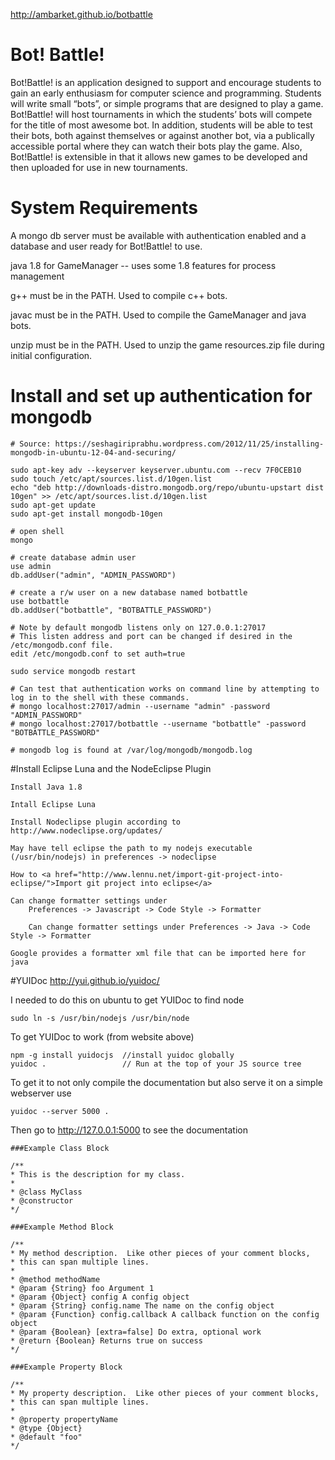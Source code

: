 http://ambarket.github.io/botbattle

# Bot! Battle!
Bot!Battle! is an application designed to support and encourage students to gain an early enthusiasm for computer science and programming. Students will write small “bots”, or simple programs that are designed to play a game. Bot!Battle! will host tournaments in which the students’ bots will compete for the title of most awesome bot. In addition, students will be able to test their bots, both against themselves or against another bot, via a publically accessible portal where they can watch their bots play the game.  Also, Bot!Battle! is extensible in that it allows new games to be developed and then uploaded for use in new tournaments.


# System Requirements
A mongo db server must be available with authentication enabled and a database and user ready for Bot!Battle! to use.

java 1.8 for GameManager -- uses some 1.8 features for process management

g++ must be in the PATH. Used to compile c++ bots.

javac must be in the PATH. Used to compile the GameManager and java bots.

unzip must be in the PATH. Used to unzip the game resources.zip file during initial configuration.

# Install and set up authentication for mongodb

	# Source: https://seshagiriprabhu.wordpress.com/2012/11/25/installing-mongodb-in-ubuntu-12-04-and-securing/

	sudo apt-key adv --keyserver keyserver.ubuntu.com --recv 7F0CEB10
	sudo touch /etc/apt/sources.list.d/10gen.list
	echo "deb http://downloads-distro.mongodb.org/repo/ubuntu-upstart dist 10gen" >> /etc/apt/sources.list.d/10gen.list
	sudo apt-get update
	sudo apt-get install mongodb-10gen

	# open shell
	mongo

	# create database admin user
	use admin
	db.addUser("admin", "ADMIN_PASSWORD")

	# create a r/w user on a new database named botbattle
	use botbattle
	db.addUser("botbattle", "BOTBATTLE_PASSWORD")
	
	# Note by default mongodb listens only on 127.0.0.1:27017
	# This listen address and port can be changed if desired in the /etc/mongodb.conf file.
	edit /etc/mongodb.conf to set auth=true

	sudo service mongodb restart
	
	# Can test that authentication works on command line by attempting to log in to the shell with these commands.
	# mongo localhost:27017/admin --username "admin" -password "ADMIN_PASSWORD"
	# mongo localhost:27017/botbattle --username "botbattle" -password "BOTBATTLE_PASSWORD"
	
	# mongodb log is found at /var/log/mongodb/mongodb.log
	
#Install Eclipse Luna and the NodeEclipse Plugin

	Install Java 1.8
	
	Intall Eclipse Luna
	
	Install Nodeclipse plugin according to http://www.nodeclipse.org/updates/
	
	May have tell eclipse the path to my nodejs executable (/usr/bin/nodejs) in preferences -> nodeclipse
	
	How to <a href="http://www.lennu.net/import-git-project-into-eclipse/">Import git project into eclipse</a>
	
	Can change formatter settings under 
	    Preferences -> Javascript -> Code Style -> Formatter
	
	    Can change formatter settings under Preferences -> Java -> Code Style -> Formatter
	
	Google provides a formatter xml file that can be imported here for java 
  
#YUIDoc 
http://yui.github.io/yuidoc/

I needed to do this on ubuntu to get YUIDoc to find node

    sudo ln -s /usr/bin/nodejs /usr/bin/node
  
To get YUIDoc to work (from website above)

    npm -g install yuidocjs  //install yuidoc globally
    yuidoc .                 // Run at the top of your JS source tree

    
To get it to not only compile the documentation but also serve it on a simple webserver use

    yuidoc --server 5000 . 


Then go to http://127.0.0.1:5000 to see the documentation

    ###Example Class Block
    
    /**
    * This is the description for my class.
    *
    * @class MyClass
    * @constructor
    */
    
    ###Example Method Block
    
    /**
    * My method description.  Like other pieces of your comment blocks, 
    * this can span multiple lines.
    *
    * @method methodName
    * @param {String} foo Argument 1
    * @param {Object} config A config object
    * @param {String} config.name The name on the config object
    * @param {Function} config.callback A callback function on the config object
    * @param {Boolean} [extra=false] Do extra, optional work
    * @return {Boolean} Returns true on success
    */
    
    ###Example Property Block
    
    /**
    * My property description.  Like other pieces of your comment blocks, 
    * this can span multiple lines.
    * 
    * @property propertyName
    * @type {Object}
    * @default "foo"
    */



